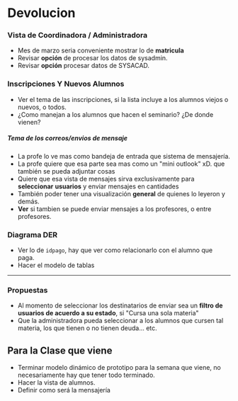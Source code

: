
# Devolucion

### Vista de Coordinadora / Administradora

- Mes de marzo seria conveniente mostrar lo de **matricula**
- Revisar **opción** de procesar los datos de sysadmin.
- Revisar **opción** procesar datos de SYSACAD.

### Inscripciones Y Nuevos Alumnos
- Ver el tema de las inscripciones, si la lista incluye a los alumnos viejos o nuevos, o todos.
- ¿Como manejan a los alumnos que hacen el seminario? ¿De donde vienen?


##### Tema de los correos/envios de mensaje
- La profe lo ve mas como bandeja de entrada que sistema de mensajería.
- La profe quiere que esa parte sea mas como un "mini outlook" xD. que también se pueda adjuntar cosas
- Quiere que esa vista de mensajes sirva exclusivamente para **seleccionar** **usuarios** y enviar mensajes en cantidades
- También poder tener una visualización **general** de quienes lo leyeron y demás.
- **Ver** si tambien se puede enviar mensajes a los profesores, o entre profesores.




### Diagrama DER

- Ver lo de `idpago`, hay que ver como relacionarlo con el alumno que paga.
- Hacer el modelo de tablas

---

### Propuestas

- Al momento de seleccionar los destinatarios de enviar sea un **filtro de usuarios de acuerdo a su estado**, si "Cursa una sola materia"
- Que la administradora pueda seleccionar a los alumnos que cursen tal materia, los que tienen o no tienen deuda... etc.

## Para la Clase que viene

- Terminar modelo dinámico de prototipo para la semana que viene, no necesariamente hay que tener todo terminado.
- Hacer la vista de alumnos.
- Definir como será la mensajería